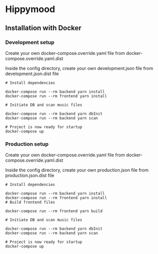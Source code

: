 # Hippymood

## Installation with Docker

### Development setup
Create your own docker-compose.override.yaml file from docker-compose.override.yaml.dist

Inside the config directory, create your own development.json file from development.json.dist file

```
# Install dependencies

docker-compose run --rm backend yarn install
docker-compose run --rm frontend yarn install

# Initiate DB and scan music files

docker-compose run --rm backend yarn dbInit
docker-compose run --rm backend yarn scan

# Project is now ready for startup
docker-compose up
```

### Production setup

Create your own docker-compose.override.yaml file from docker-compose.override.yaml.dist

Inside the config directory, create your own production.json file from production.json.dist file

```
# Install dependencies

docker-compose run --rm backend yarn install
docker-compose run --rm frontend yarn install
# Build frontend files

docker-compose run --rm frontend yarn build

# Initiate DB and scan music files

docker-compose run --rm backend yarn dbInit
docker-compose run --rm backend yarn scan

# Project is now ready for startup
docker-compose up
```
